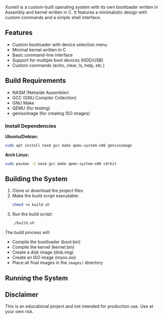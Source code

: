 Xumeli is a custom-built operating system with its own bootloader written in Assembly and kernel written in C. It features a minimalistic design with custom commands and a simple shell interface.

## Features

- Custom bootloader with device selection menu
- Minimal kernel written in C
- Basic command-line interface
- Support for multiple boot devices (HDD/USB)
- Custom commands (echo, clear, ls, help, etc.)

## Build Requirements

- NASM (Netwide Assembler)
- GCC (GNU Compiler Collection)
- GNU Make
- QEMU (for testing)
- genisoimage (for creating ISO images)

### Install Dependencies

**Ubuntu/Debian:**
```bash
sudo apt install nasm gcc make qemu-system-x86 genisoimage
```

**Arch Linux:**
```bash
sudo pacman -S nasm gcc make qemu-system-x86 cdrkit
```

## Building the System

1. Clone or download the project files
2. Make the build script executable:
   ```bash
   chmod +x build.sh
   ```
3. Run the build script:
   ```bash
   ./build.sh
   ```

The build process will:
- Compile the bootloader (boot.bin)
- Compile the kernel (kernel.bin)
- Create a disk image (disk.img)
- Create an ISO image (myos.iso)
- Place all final images in the `images/` directory

## Running the System

## Disclaimer

This is an educational project and not intended for production use. Use at your own risk.
